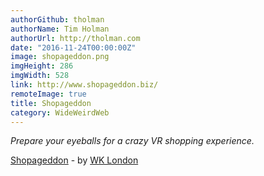 ```yaml
---
authorGithub: tholman
authorName: Tim Holman
authorUrl: http://tholman.com
date: "2016-11-24T00:00:00Z"
image: shopageddon.png
imgHeight: 286
imgWidth: 528
link: http://www.shopageddon.biz/
remoteImage: true
title: Shopageddon
category: WideWeirdWeb
---
```


_Prepare your eyeballs for a crazy VR shopping experience._

[Shopageddon](http://www.shopageddon.biz/) - by [WK London](http://wklondon.com/)

